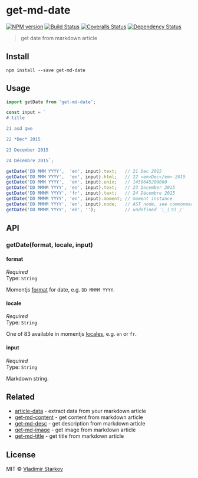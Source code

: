 # get-md-date

[![NPM version][npm-image]][npm-url]
[![Build Status][travis-image]][travis-url]
[![Coveralls Status][coveralls-image]][coveralls-url]
[![Dependency Status][depstat-image]][depstat-url]

> get date from markdown article

## Install

    npm install --save get-md-date

## Usage

```js
import getDate from 'get-md-date';

const input = `
# title

21 asd qwe

22 *Dec* 2015

23 December 2015

24 Décembre 2015`;

getDate('DD MMM YYYY',  'en', input).text;   // 21 Dec 2015
getDate('DD MMM YYYY',  'en', input).html;   // 22 <em>Dec</em> 2015
getDate('DD MMM YYYY',  'en', input).unix;   // 1450645200000
getDate('DD MMMM YYYY', 'en', input).text;   // 23 December 2015
getDate('DD MMMM YYYY', 'fr', input).text;   // 24 Décembre 2015
getDate('DD MMMM YYYY', 'en', input).moment; // moment instance
getDate('DD MMMM YYYY', 'en', input).node;   // AST node, see commonmark API
getDate('DD MMMM YYYY', 'en', '');           // undefined ¯\_(ツ)_/¯
```

## API

### getDate(format, locale, input)

#### format

*Required*  
Type: `String`

Momentjs [format][format] for date, e.g. `DD MMMM YYYY`.

[format]: http://momentjs.com/docs/#/displaying/format/

#### locale

*Required*  
Type: `String`

One of 83 available in momentjs [locales][i18n], e.g. `en` or `fr`.

[i18n]: http://momentjs.com/docs/#/i18n/

#### input

*Required*  
Type: `String`

Markdown string.

## Related

* [article-data][article-data] - extract data from your markdown article
* [get-md-content][get-md-content] - get content from markdown article
* [get-md-desc][get-md-desc] - get description from markdown article
* [get-md-image][get-md-image] - get image from markdown article
* [get-md-title][get-md-title] - get title from markdown article

## License

MIT © [Vladimir Starkov](https://iamstarkov.com)

[npm-url]: https://npmjs.org/package/get-md-date
[npm-image]: https://img.shields.io/npm/v/get-md-date.svg?style=flat-square

[travis-url]: https://travis-ci.org/iamstarkov/get-md-date
[travis-image]: https://img.shields.io/travis/iamstarkov/get-md-date.svg?style=flat-square

[coveralls-url]: https://coveralls.io/r/iamstarkov/get-md-date
[coveralls-image]: https://img.shields.io/coveralls/iamstarkov/get-md-date.svg?style=flat-square

[depstat-url]: https://david-dm.org/iamstarkov/get-md-date
[depstat-image]: https://david-dm.org/iamstarkov/get-md-date.svg?style=flat-square

[article-data]: https://github.com/iamstarkov/article-data
[get-md-content]: https://github.com/iamstarkov/get-md-content
[get-md-desc]: https://github.com/iamstarkov/get-md-desc
[get-md-image]: https://github.com/iamstarkov/get-md-image
[get-md-title]: https://github.com/iamstarkov/get-md-title
